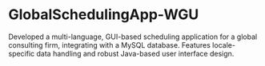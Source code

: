 # GlobalSchedulingApp-WGU
 Developed a multi-language, GUI-based scheduling application for a global consulting firm, integrating with a MySQL database. Features locale-specific data handling and robust Java-based user interface design.
